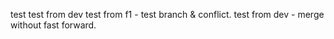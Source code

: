 test
test from dev
test from f1 - test branch & conflict.
test from dev - merge without fast forward.
